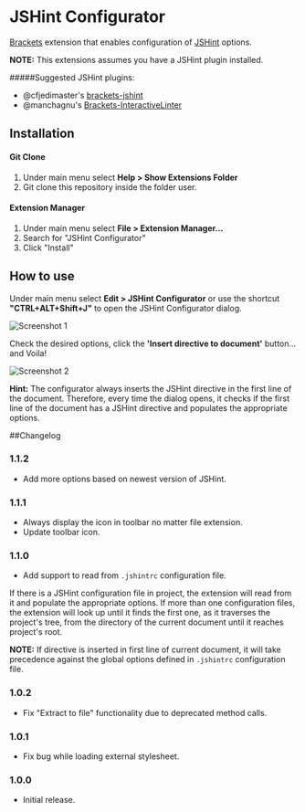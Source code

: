 JSHint Configurator
===================

[Brackets](http://brackets.io/) extension that enables configuration of [JSHint](http://www.jshint.com/) options.

**NOTE:** This extensions assumes you have a JSHint plugin installed.

#####Suggested JSHint plugins:
- @cfjedimaster's [brackets-jshint](https://github.com/cfjedimaster/brackets-jshint)
- @manchagnu's [Brackets-InteractiveLinter](https://github.com/MiguelCastillo/Brackets-InteractiveLinter)

## Installation

#### Git Clone
1. Under main menu select **Help > Show Extensions Folder**
2. Git clone this repository inside the folder user.

#### Extension Manager
1. Under main menu select **File > Extension Manager...**
2. Search for "JSHint Configurator"
3. Click "Install"


## How to use

Under main menu select **Edit > JSHint Configurator** or use the shortcut **"CTRL+ALT+Shift+J"** to open the JSHint Configurator dialog.

![Screenshot 1](https://github.com/georapbox/brackets-JSHint-Configurator/blob/master/screenshots/screen-1.png)

Check the desired options, click the **'Insert directive to document'** button... and Voila!

![Screenshot 2](https://github.com/georapbox/brackets-JSHint-Configurator/blob/master/screenshots/screen-2.png)

**Hint:** The configurator always inserts the JSHint directive in the first line of the document. Therefore, every time the dialog opens, it checks if the first line of the document has a JSHint directive and populates the appropriate options.

##Changelog

### 1.1.2
- Add more options based on newest version of JSHint.

### 1.1.1
- Always display the icon in toolbar no matter file extension.
- Update toolbar icon.

### 1.1.0
- Add support to read from <code>.jshintrc</code> configuration file.

If there is a JSHint configuration file in project, the extension will read from it and populate the appropriate options.
If more than one configuration files, the extension will look up until it finds the first one, as it traverses the project's tree, from the directory of the current document until it reaches project's root.

**NOTE:** If directive is inserted in first line of current document, it will take precedence against the global options defined in <code>.jshintrc</code> configuration file.

### 1.0.2
- Fix "Extract to file" functionality due to deprecated method calls.

### 1.0.1
- Fix bug while loading external stylesheet.

### 1.0.0
- Initial release.